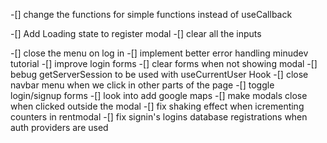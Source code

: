 -[] change the functions for simple functions instead of useCallback

-[] Add Loading state to register modal
-[] clear all the inputs

-[] close the menu on log in
-[] implement better error handling minudev tutorial
-[] improve login forms
-[] clear forms when not showing modal
-[] bebug getServerSession to be used with useCurrentUser Hook
-[] close navbar menu when we click in other parts of the page
-[] toggle login/signup forms
-[] look into add google maps
-[] make modals close when clicked outside the modal
-[] fix shaking effect when icrementing counters in rentmodal
-[] fix signin's logins database registrations when auth providers are used
